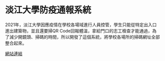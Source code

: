 # 淡江大學防疫通報系統

2021年，淡江大學因應疫情在學校各場域進行人員控管，學生只能從特定出入口進出建築物，並且還要掃QR Code回報體溫，拿給門口的志工檢查才能通過，為了減少開鏡頭、掃碼的時間，所以開發了這個系統，將學校各場所的掃碼網址全部整合起來。

[網站連結](https://stevenshih-0402.github.io/QRcode/index.html)

